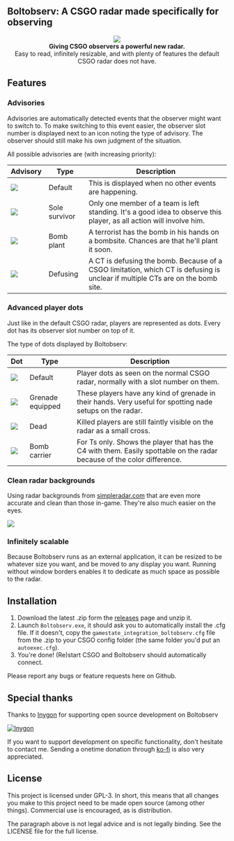 ## Boltobserv: A CSGO radar made specifically for observing

<div align="center">
	<img src="https://i.imgur.com/PDiQuLl.png" /><br />
	<strong>Giving CSGO observers a powerful new radar.</strong><br />
	<span>Easy to read, infinitely resizable, and with plenty of features the default CSGO radar does not have.</span>
</div>

## Features

### Advisories

Advisories are automatically detected events that the observer might want to switch to.
To make switching to this event easier, the observer slot number is displayed next to an icon noting the type of advisory.
The observer should still make his own judgment of the situation.

All possible advisories are (with increasing priority):

| Advisory                               | Type          | Description                                                                                                                    |
|----------------------------------------|---------------|--------------------------------------------------------------------------------------------------------------------------------|
| ![](https://i.imgur.com/xR9eknI.png)   | Default       | This is displayed when no other events are happening.                                                                          |
| ![](https://i.imgur.com/FCZ8oB0.png)   | Sole survivor | Only one member of a team is left standing. It's a good idea to observe this player, as all action will involve him.           |
| ![](https://i.imgur.com/DD2El5N.png)   | Bomb plant    | A terrorist has the bomb in his hands on a bombsite. Chances are that he'll plant it soon.                                     |
| ![](https://i.imgur.com/Xy1oLON.png)   | Defusing      | A CT is defusing the bomb. Because of a CSGO limitation, which CT is defusing is unclear if multiple CTs are on the bomb site. |

### Advanced player dots

Just like in the default CSGO radar, players are represented as dots. Every dot has its observer slot number on top of it.

The type of dots displayed by Boltobserv:

| Dot                                    | Type              | Description                                                                                                          |
|----------------------------------------|-------------------|----------------------------------------------------------------------------------------------------------------------|
| ![](https://i.imgur.com/TfzvrAS.png)   | Default           | Player dots as seen on the normal CSGO radar, normally with a slot number on them.                                   |
| ![](https://i.imgur.com/4uuaPvv.png)   | Grenade equipped  | These players have any kind of grenade in their hands. Very useful for spotting nade setups on the radar.            |
| ![](https://i.imgur.com/dEDwuue.png)   | Dead              | Killed players are still faintly visible on the radar as a small cross.                                              |
| ![](https://i.imgur.com/AT9Ee6y.png)   | Bomb carrier      | For Ts only. Shows the player that has the C4 with them. Easily spottable on the radar because of the color difference.   |

### Clean radar backgrounds

Using radar backgrounds from [simpleradar.com](http://simpleradar.com/) that are even more accurate and clean than those in-game.
They're also much easier on the eyes.

![](https://i.imgur.com/Pvfi8vx.png)

### Infinitely scalable

Because Boltobserv runs as an external application, it can be resized to be whatever size you want, and be moved to any display you want.
Running without window borders enables it to dedicate as much space as possible to the radar.

## Installation

1. Download the latest .zip form the [releases](https://github.com/boltgolt/boltobserv/releases) page and unzip it.
2. Launch `Boltobserv.exe`, it should ask you to automatically install the .cfg file. If it doesn't, copy the `gamestate_integration_boltobserv.cfg` file from the .zip to your CSGO config folder (the same folder you'd put an `autoexec.cfg`).
3. You're done! (Re)start CSGO and  Boltobserv should automatically connect.

Please report any bugs or feature requests here on Github.

## Special thanks

Thanks to [Inygon](https://inygon.com/) for supporting open source development on Boltobserv

[![Inygon](https://i.imgur.com/bQjz86D.png)](https://inygon.com/)

If you want to support development on specific functionality, don't hesitate to contact me. Sending a onetime donation through [ko-fi](https://ko-fi.com/boltgolt) is also very appreciated.

## License

This project is licensed under GPL-3. In short, this means that all changes you make to this project need to be made open source (among other things). Commercial use is encouraged, as is distribution.

The paragraph above is not legal advice and is not legally binding. See the LICENSE file for the full license.
